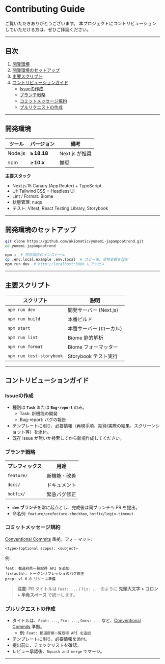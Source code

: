 # Contributing Guide

ご覧いただきありがとうございます。
本プロジェクトにコントリビューションしていただける方は、ぜひご拝読ください。

---

## 目次

1. [開発環境](#開発環境)  
2. [開発環境のセットアップ](#開発環境のセットアップ)  
3. [主要スクリプト](#主要スクリプト)  
4. [コントリビューションガイド](#コントリビューションガイド)
   - [Issueの作成](#issueの作成)
   - [ブランチ戦略](#ブランチ戦略)
   - [コミットメッセージ規約](#コミットメッセージ規約)
   - [プルリクエストの作成](#プルリクエストの作成)

---

## 開発環境

| ツール | バージョン | 備考 |
|-------|-----------|------|
| Node.js | **≥ 18.18** | Next.js が推奨 |
| npm    | **≥ 10.x** | 推奨 |

**主要スタック**  
- Next.js 15 Canary (App Router) + TypeScript
- UI: Tailwind CSS + Headless UI
- Lint / Format: Biome
- 状態管理: nuqs
- テスト: Vitest, React Testing Library, Storybook

---

## 開発環境のセットアップ

```bash
git clone https://github.com/akiomatic/yumemi-japanpoptrend.git
cd yumemi-japanpoptrend

npm i  # 依存関係のインストール
cp .env.local.example .env.local  # コピー後、環境変数を設定
npm run dev  # http://localhost:3000 にアクセス
```

---

## 主要スクリプト

| スクリプト | 説明 |
|----------|------|
| `npm run dev`      | 開発サーバー (Next.js) |
| `npm run build`    | 本番ビルド |
| `npm start`        | 本番サーバー (ローカル) |
| `npm run lint`     | Biome 静的解析 |
| `npm run format`   | Biome フォーマッター |
| `npm run test-storybook`     | Storybook テスト実行 |

---

## コントリビューションガイド

### Issueの作成

- 種別は **`Task`** または **`Bug-report`** のみ。  
  - Task: 新機能の開発
  - Bug-report: バグの報告
- テンプレートに則り、必要情報（再現手順、期待/実際の結果、スクリーンショット等）を添付。  
- 既存 Issue が無いか検索してから新規作成してください。

### ブランチ戦略

| プレフィックス | 用途 |
|---------------|------|
| `feature/`    | 新機能・改善 |
| `docs/`       | ドキュメント |
| `hotfix/`     | 緊急バグ修正 |

- **`dev` ブランチ**を常に起点とし、完成後は同ブランチへ PR を提出。  
- 命名例: `feature/prefecture-checkbox`, `hotfix/login-timeout`.

### コミットメッセージ規約

[Conventional Commits](https://www.conventionalcommits.org/en/v1.0.0/) 準拠。フォーマット:

```
<type>(optional scope): <subject>
```

例:

```
feat: 都道府県一覧取得 API を追加
fix(auth): トークンリフレッシュのバグ修正
prep: v1.0.0 リリース準備
```

> **注意**: PR タイトルは `Feat: ...` / `Fix: ...` のように **先頭大文字 + コロン + 半角スペース** で統一します。

### プルリクエストの作成

- タイトルは、`Feat: ...`, `Fix: ...`, `Docs: ...` など、[Conventional Commits](https://www.conventionalcommits.org/en/v1.0.0/) 準拠。
  - 例: `Feat: 都道府県一覧取得 API を追加`
- テンプレートに則り、必要情報を添付。
- 提出前に、チェックリストを確認。
- レビュー承認後、`Squash and merge` でマージ。 

---

